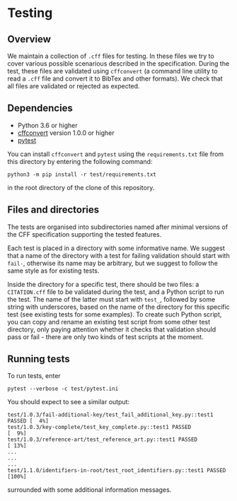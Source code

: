 # Testing 

## Overview

We maintain a collection of `.cff` files for testing. In these files we try to cover
various possible scenarious described in the specification. During the test, these
files are validated using `cffconvert` (a command line utility to read a `.cff` file
and convert it to BibTex and other formats). We check that all files are validated or
rejected as expected.

## Dependencies

- Python 3.6 or higher
- [cffconvert](https://pypi.org/project/cffconvert/) version 1.0.0 or higher
- [pytest](https://pypi.org/project/pytest/)

You can install `cffconvert` and `pytest` using the `requirements.txt` file from
this directory by entering the following command:

    python3 -m pip install -r test/requirements.txt

in the root directory of the clone of this repository.

## Files and directories

The tests are organised into subdirectories named after minimal versions of the CFF
specification supporting the tested features. 

Each test is placed in a directory with some informative name. We suggest that a name
of the directory with a test for failing validation should start with `fail-`, otherwise
its name may be arbitrary, but we suggest to follow the same style as for existing tests.

Inside the directory for a specific test, there should be two files: a `CITATION.cff`
file to be validated during the test, and a Python script to run the test. The name of
the latter must start with `test_`, followed by some string with underscores, based on
the name of the directory for this specific test (see existing tests for some examples).
To create such Python script, you can copy and rename an existing test script from some
other test directory, only paying attention whether it checks that validation should
pass or fail - there are only two kinds of test scripts at the moment.

## Running tests

To run tests, enter

    pytest --verbose -c test/pytest.ini

You should expect to see a similar output:

```
test/1.0.3/fail-additional-key/test_fail_additional_key.py::test1 PASSED [  4%]
test/1.0.3/key-complete/test_key_complete.py::test1 PASSED               [  9%]
test/1.0.3/reference-art/test_reference_art.py::test1 PASSED             [ 13%]
...
...
...
test/1.1.0/identifiers-in-root/test_root_identifiers.py::test1 PASSED    [100%]
```

surrounded with some additional information messages.
